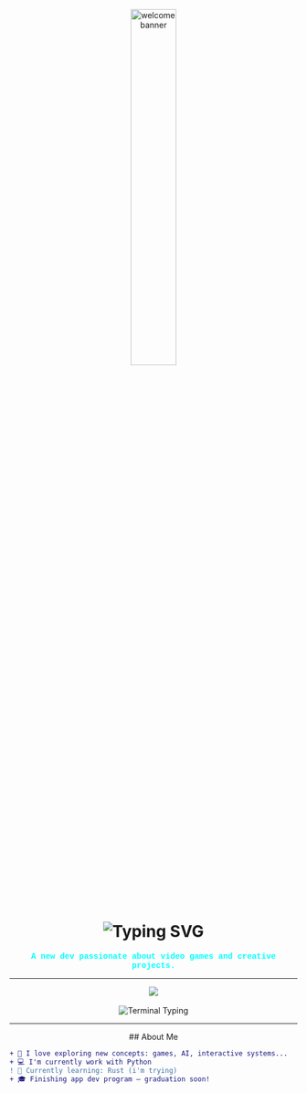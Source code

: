<p align="center">
  <img src="https://i.pinimg.com/originals/26/67/e0/2667e0f188eafba8fc3a082d52137607.gif" width="40%" alt="welcome banner" style="border-radius: 15px;" />
</p>

<h1 align="center">
  <img src="https://readme-typing-svg.demolab.com?font=Press+Start+2P&size=22&pause=1000&color=00F7FF&center=true&vCenter=true&width=435&lines=Yo%2C+I'm+Adafang+!;Dev+%E2%9C%94+App+%E2%9C%94+Game+%E2%9C%94+Code+Lover" alt="Typing SVG" />
</h1>

<p align="center">
  <b><span style="color:#00ffff;font-family:'Courier New',monospace;">
    A new dev passionate about video games and creative projects.
  </span></b>
</p>

---

<div align="center">

<img src="https://img.shields.io/badge/🌀%20Seeking%20New%20Horizons-Available%20Now-%23ff00ff?style=for-the-badge&logo=retroarch&logoColor=white" />
<br><br>

<!-- Terminal style block -->
<img src="https://readme-typing-svg.demolab.com?font=Fira+Code&weight=500&size=18&pause=1000&color=00FFCC&center=true&vCenter=true&multiline=true&width=500&lines=%3E+System+Status%3A+ACTIVE;%3E+Role+Target%3A+software%2Fweb%2Fgame+dev;%3E+Objective%3A+Build+cool+sh*t+with+awesome+people;%3E+Execute%3A+sudo+hire+adafang" alt="Terminal Typing" />

</div>

---
<p align="center">
##  About Me
</p>

```diff
+ 🧠 I love exploring new concepts: games, AI, interactive systems...
+ 💻 I'm currently work with Python
! 🔧 Currently learning: Rust (i'm trying)
+ 🎓 Finishing app dev program — graduation soon!

